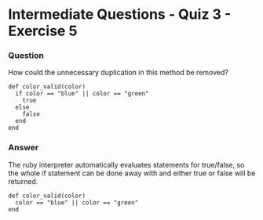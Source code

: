 # Intermediate Questions - Quiz 3 - Exercise 5

### Question
How could the unnecessary duplication in this method be removed?

```
def color_valid(color)
  if color == "blue" || color == "green"
    true
  else
    false
  end
end
```

### Answer
The ruby interpreter automatically evaluates statements for true/false, so the whole if statement can be done away with and either true or false will be returned.

```
def color_valid(color)
  color == "blue" || color == "green"
end
```